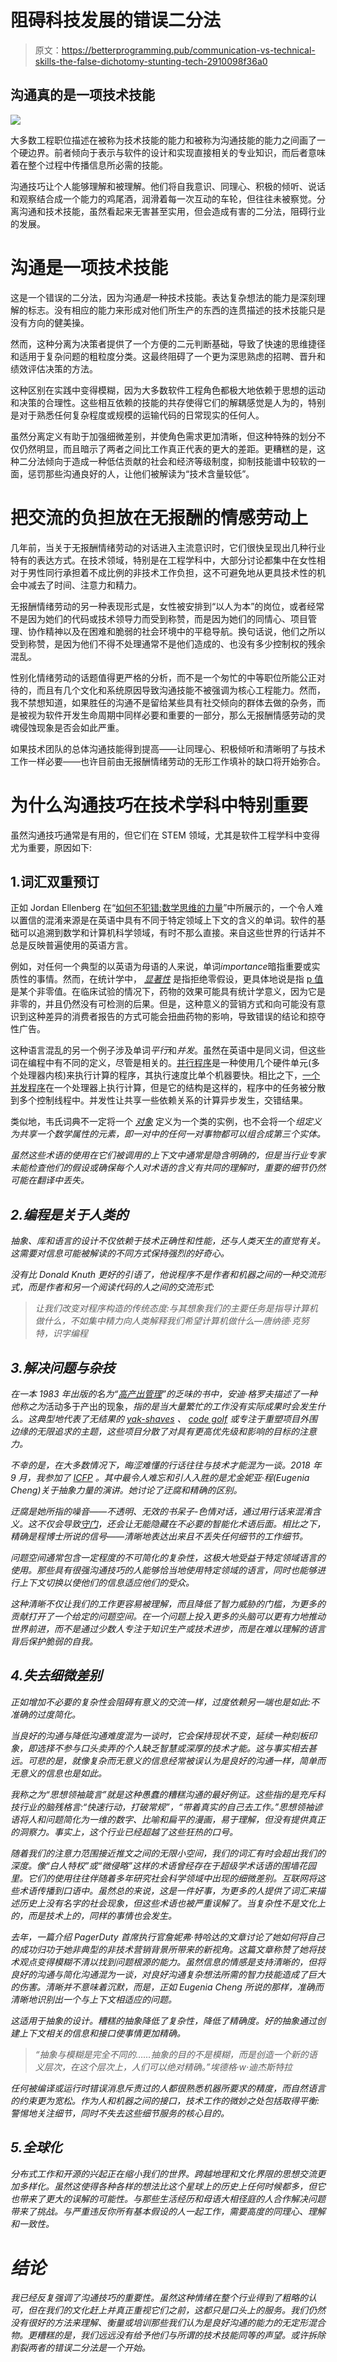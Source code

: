 # 阻碍科技发展的错误二分法

> 原文：<https://betterprogramming.pub/communication-vs-technical-skills-the-false-dichotomy-stunting-tech-2910098f36a0>

## 沟通真的是一项技术技能

![](img/2f6e39ec19bd23ccbf4b95aa0f7517ea.png)

大多数工程职位描述在被称为技术技能的能力和被称为沟通技能的能力之间画了一个硬边界。前者倾向于表示与软件的设计和实现直接相关的专业知识，而后者意味着在整个过程中传播信息所必需的技能。

沟通技巧让个人能够理解和被理解。他们将自我意识、同理心、积极的倾听、说话和观察结合成一个能力的鸡尾酒，润滑着每一次互动的车轮，但往往未被察觉。分离沟通和技术技能，虽然看起来无害甚至实用，但会造成有害的二分法，阻碍行业的发展。

# 沟通是一项技术技能

这是一个错误的二分法，因为沟通*是*一种技术技能。表达复杂想法的能力是深刻理解的标志。没有相应的能力来形成对他们所生产的东西的连贯描述的技术技能只是没有方向的健美操。

然而，这种分离为决策者提供了一个方便的二元判断基础，导致了快速的思维捷径和适用于复杂问题的粗粒度分类。这最终阻碍了一个更为深思熟虑的招聘、晋升和绩效评估决策的方法。

这种区别在实践中变得模糊，因为大多数软件工程角色都极大地依赖于思想的运动和决策的合理性。这些相互依赖的技能的共存使得它们的解耦感觉是人为的，特别是对于熟悉任何复杂程度或规模的运输代码的日常现实的任何人。

虽然分离定义有助于加强细微差别，并使角色需求更加清晰，但这种特殊的划分不仅仍然明显，而且暗示了两者之间比工作真正代表的更大的差距。更糟糕的是，这种二分法倾向于造成一种低估贡献的社会和经济等级制度，抑制技能谱中较软的一面，惩罚那些沟通良好的人，让他们被解读为“技术含量较低”。

# 把交流的负担放在无报酬的情感劳动上

几年前，当关于无报酬情绪劳动的对话进入主流意识时，它们很快呈现出几种行业特有的表达方式。在技术领域，特别是在工程学科中，大部分讨论都集中在女性相对于男性同行承担着不成比例的非技术工作负担，这不可避免地从更具技术性的机会中减去了时间、注意力和精力。

无报酬情绪劳动的另一种表现形式是，女性被安排到“以人为本”的岗位，或者经常不是因为她们的代码或技术领导力而受到称赞，而是因为她们的同情心、项目管理、协作精神以及在困难和脆弱的社会环境中的平稳导航。换句话说，他们之所以受到称赞，是因为他们不得不处理通常不是他们造成的、也没有多少控制权的残余混乱。

性别化情绪劳动的话题值得更严格的分析，而不是一个匆忙的中等职位所能公正对待的，而且有几个文化和系统原因导致沟通技能不被强调为核心工程能力。然而，我不禁想知道，如果胜任的沟通不是留给某些具有社交倾向的群体去做的杂务，而是被视为软件开发生命周期中同样必要和重要的一部分，那么无报酬情感劳动的灵魂侵蚀现象是否会如此严重。

如果技术团队的总体沟通技能得到提高——让同理心、积极倾听和清晰明了与技术工作一样必要——也许目前由无报酬情绪劳动的无形工作填补的缺口将开始弥合。

# 为什么沟通技巧在技术学科中特别重要

虽然沟通技巧通常是有用的，但它们在 STEM 领域，尤其是软件工程学科中变得尤为重要，原因如下:

## 1.词汇双重预订

正如 Jordan Ellenberg 在“[如何不犯错:数学思维的力量](https://www.amazon.com/How-Not-Be-Wrong-Mathematical/dp/0143127535)”中所展示的，一个令人难以置信的混淆来源是在英语中具有不同于特定领域上下文的含义的单词。软件的基础可以追溯到数学和计算机科学领域，有时不那么直接。来自这些世界的行话并不总是反映普遍使用的英语方言。

例如，对任何一个典型的以英语为母语的人来说，单词*importance*暗指重要或实质性的事情。然而，在统计学中， [*显著性*](https://en.wikipedia.org/wiki/Statistical_significance) 是指拒绝零假设，更具体地说是指 [p 值](https://en.wikipedia.org/wiki/P-value)是某个非零值。在临床试验的情况下，药物的效果可能具有统计学意义，因为它是非零的，并且仍然没有可检测的后果。但是，这种意义的营销方式和向可能没有意识到这种差异的消费者报告的方式可能会扭曲药物的影响，导致错误的结论和掠夺性广告。

这种语言混乱的另一个例子涉及单词*平行*和*并发*。虽然在英语中是同义词，但这些词在编程中有不同的定义，尽管是相关的。[并行程序](https://en.wikipedia.org/wiki/Parallel_computing)是一种使用几个硬件单元(多个处理器内核)来执行计算的程序，其执行速度比单个机器要快。相比之下，[一个并发程序](https://en.wikipedia.org/wiki/Concurrent_computing)在一个处理器上执行计算，但是它的结构是这样的，程序中的任务被分散到多个控制线程中。并发性让共享一些依赖关系的计算异步发生，交错结果。

类似地，韦氏词典不一定将一个 [*对象*](https://en.wikipedia.org/wiki/Object_%28computer_science%29) 定义为一个类的实例，也不会将一个[](https://en.wikipedia.org/wiki/Group_%28mathematics%29)*组定义为共享一个数学属性的元素，即一对中的任何一对事物都可以组合成第三个实体。*

*虽然这些术语的使用在它们被调用的上下文中通常是隐含明确的，但是当行业专家未能检查他们的假设或确保每个人对术语的含义有共同的理解时，重要的细节仍然可能在翻译中丢失。*

## *2.编程是关于人类的*

*抽象、库和语言的设计不仅依赖于技术正确性和性能，还与人类天生的直觉有关。这需要对信息可能被解读的不同方式保持强烈的好奇心。*

*没有比 Donald Knuth 更好的引语了，他说程序不是作者和机器之间的一种交流形式，而是作者和另一个阅读代码的人之间的交流形式:*

> *让我们改变对程序构造的传统态度:与其想象我们的主要任务是指导计算机做什么，不如集中精力向人类解释我们希望计算机做什么—唐纳德·克努特，识字编程*

## *3.解决问题与杂技*

*在一本 1983 年出版的名为“[高产出管理](https://www.amazon.com/High-Output-Management-Andrew-Grove/dp/0679762884)”的乏味的书中，安迪·格罗夫描述了一种他称之为*活动多于产出的现象，*指的是当大量繁忙的工作没有实际成果时会发生什么。这典型地代表了无结果的 [yak-shaves](https://en.wiktionary.org/wiki/yak_shaving) 、 [code golf](https://en.wikipedia.org/wiki/Code_golf) 或专注于重塑项目外围边缘的无限追求的主题，这些项目分散了对具有更高优先级和影响的目标的注意力。*

*不幸的是，在大多数情况下，晦涩难懂的行话往往与技术才能混为一谈。2018 年 9 月，我参加了 [ICFP](https://icfp18.sigplan.org/) 。其中最令人难忘和引人入胜的是尤金妮亚·程(Eugenia Cheng)关于抽象力量的演讲。她讨论了迂腐和精确的区别。*

*迂腐是她所指的噪音——不透明、无效的书呆子-色情对话，通过用行话来混淆含义。这不仅会导致[守门](https://www.urbandictionary.com/define.php?term=Gatekeeping)，还会让无能隐藏在不必要的智能化术语后面。相比之下，精确是程博士所说的信号——清晰地表达出来且不丢失任何细节的工作细节。*

*问题空间通常包含一定程度的不可简化的复杂性，这极大地受益于特定领域语言的使用。那些具有很强沟通技巧的人能够恰当地使用特定领域的语言，同时也能够进行上下文切换以使他们的信息适应他们的受众。*

*这种清晰不仅让我们的工作更容易被理解，而且降低了智力威胁的门槛，为更多的贡献打开了一个给定的问题空间。在一个问题上投入更多的头脑可以更有力地推动世界前进，而不是通过少数人专注于知识生产或技术进步，而是在难以理解的语言背后保护脆弱的自我。*

## *4.失去细微差别*

*正如增加不必要的复杂性会阻碍有意义的交流一样，过度依赖另一端也是如此:不准确的过度简化。*

*当良好的沟通与降低沟通难度混为一谈时，它会保持现状不变，延续一种刻板印象，即选择不参与口头卖弄的个人缺乏智慧或深厚的技术才能。这与事实相去甚远。可悲的是，就像复杂而无意义的信息经常被误认为是良好的沟通一样，简单而无意义的信息也是如此。*

*我称之为“思想领袖箴言”就是这种愚蠢的糟糕沟通的最好例证。这些指的是充斥科技行业的脑残格言:“快速行动，打破常规”，“带着真实的自己去工作。”思想领袖谚语将人和问题简化为一维的数字、比喻和扁平的漫画，易于理解，但没有提供真正的洞察力。事实上，这个行业已经超越了这些狂热的口号。*

*随着我们的注意力范围接近推文之间的无限小空间，我们的词汇有时会超出我们的深度。像“白人特权”或“微侵略”这样的术语曾经存在于超级学术话语的围墙花园里。它们的使用往往伴随着多年研究社会科学领域中出现的细微差别。互联网将这些术语传播到口语中。虽然总的来说，这是一件好事，为更多的人提供了词汇来描述历史上没有名字的社会现象，但这些术语也被严重误解了。当复杂性不是文化上的，而是技术上的，同样的事情也会发生。*

*去年，一篇介绍 PagerDuty 首席执行官詹妮弗·特哈达的文章讨论了她如何将自己的成功归功于她非典型的非技术营销背景所带来的新视角。这篇文章称赞了她将技术观点变得模糊不清以找到问题根源的能力。虽然信息的情感是支持清晰的，但将良好的沟通与简化沟通混为一谈，对良好沟通复杂想法所需的智力技能造成了巨大的伤害。清晰并不意味着沉默，而是，正如 Eugenia Cheng 所说的那样，准确而清晰地识别出一个与上下文相适应的问题。*

*这适用于抽象的设计。糟糕的抽象降低了复杂性，降低了精确度。好的抽象通过创建上下文相关的信息和接口使事情更加精确。*

> *“抽象与模糊是完全不同的……抽象的目的不是模糊，而是创造一个新的语义层次，在这个层次上，人们可以绝对精确。”埃德格·w·迪杰斯特拉*

*任何被编译或运行时错误消息斥责过的人都很熟悉机器所要求的精度，而自然语言的约束更为宽松。作为人和机器之间的接口，技术工作的微妙之处包括取得平衡:警惕地关注细节，同时不失去这些细节服务的核心目的。*

## *5.全球化*

*分布式工作和开源的兴起正在缩小我们的世界。跨越地理和文化界限的思想交流更加多样化。虽然这使得各种各样的想法比这个星球上的历史上任何时候都多，但它也带来了更大的误解的可能性。与那些生活经历和母语大相径庭的人合作解决问题带来了挑战。与严重违反你所有基本假设的人一起工作，需要高度的同理心、理解和一致性。*

# *结论*

*我已经反复强调了沟通技巧的重要性。虽然这种情绪在整个行业得到了粗略的认可，但在我们的文化赶上并真正重视它们之前，这都只是口头上的服务。我们仍然没有很好的方法来理解、衡量或培训那些我们认为是良好沟通的能力的无定形混合物。更糟糕的是，我们远远没有给予他们与所谓的技术技能同等的声望。或许拆除割裂两者的错误二分法是一个开始。*
